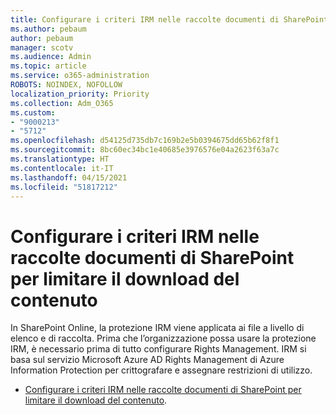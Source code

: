 ```yaml
---
title: Configurare i criteri IRM nelle raccolte documenti di SharePoint per limitare il download del contenuto
ms.author: pebaum
author: pebaum
manager: scotv
ms.audience: Admin
ms.topic: article
ms.service: o365-administration
ROBOTS: NOINDEX, NOFOLLOW
localization_priority: Priority
ms.collection: Adm_O365
ms.custom:
- "9000213"
- "5712"
ms.openlocfilehash: d54125d735db7c169b2e5b0394675dd65b62f8f1
ms.sourcegitcommit: 8bc60ec34bc1e40685e3976576e04a2623f63a7c
ms.translationtype: HT
ms.contentlocale: it-IT
ms.lasthandoff: 04/15/2021
ms.locfileid: "51817212"
---
```

# <a name="configure-irm-policies-on-sharepoint-document-libraries-to-limit-download-of-content"></a>Configurare i criteri IRM nelle raccolte documenti di SharePoint per limitare il download del contenuto

In SharePoint Online, la protezione IRM viene applicata ai file a livello di elenco e di raccolta. Prima che l’organizzazione possa usare la protezione IRM, è necessario prima di tutto configurare Rights Management. IRM si basa sul servizio Microsoft Azure AD Rights Management di Azure Information Protection per crittografare e assegnare restrizioni di utilizzo.

- [Configurare i criteri IRM nelle raccolte documenti di SharePoint per limitare il download del contenuto](https://docs.microsoft.com/microsoft-365/compliance/set-up-irm-in-sp-admin-center).
